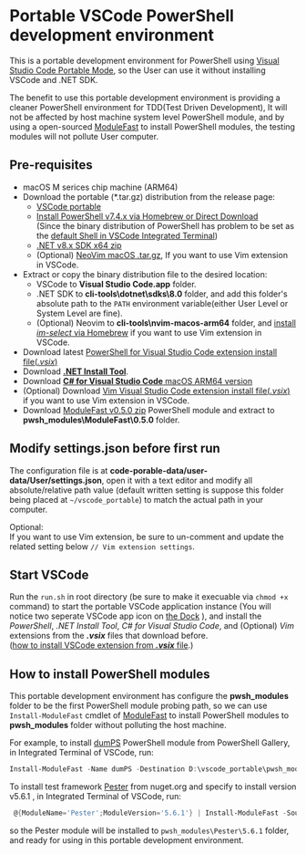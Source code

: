 # Portable VSCode PowerShell development environment

This is a portable development environment for PowerShell using [Visual Studio Code Portable Mode](https://code.visualstudio.com/docs/editor/portable), so the User can use it without installing VSCode and .NET SDK.

The benefit to use this portable development environment is providing a cleaner PowerShell environment for TDD(Test Driven Development), It will not be affected by host machine system level PowerShell module, and by using a open-sourced [ModuleFast](https://github.com/JustinGrote/ModuleFast) to install PowerShell modules, the testing modules will not pollute User computer.

## Pre-requisites

- macOS M serices chip machine (ARM64)
- Download the portable (*.tar.gz) distribution from the release page:
  - [VSCode portable](https://code.visualstudio.com/Download)
  - [Install PowerShell v7.4.x via Homebrew or Direct Download](https://learn.microsoft.com/en-us/powershell/scripting/install/installing-powershell-on-macos?view=powershell-7.4#install-the-latest-stable-release-of-powershell)  
    (Since the binary distribution of PowerShell has problem to be set as the [default Shell in VSCode Integrated Terminal](https://code.visualstudio.com/docs/terminal/shell-integration))
  - [.NET v8.x SDK x64 zip](https://dotnet.microsoft.com/download/dotnet/8.0)
  - (Optional) [NeoVim macOS .tar.gz](https://github.com/neovim/neovim/releases/tag/v0.10.2), If you want to use Vim extension in VSCode.
- Extract or copy the binary distribution file to the desired location:
  - VSCode to **Visual Studio Code.app** folder.
  - .NET SDK to **cli-tools\dotnet\sdks\8.0** folder, and add this folder's absolute path to the `PATH` environment variable(either User Level or System Level are fine).
  - (Optional) Neovim to **cli-tools\nvim-macos-arm64** folder, and [install *im-select* via Homebrew](https://github.com/daipeihust/im-select?tab=readme-ov-file#homebrew) if you want to use Vim extension in VSCode.
- Download latest [PowerShell for Visual Studio Code extension install file(*.vsix*)](https://github.com/PowerShell/vscode-powershell/releases/)
- Download [**.NET Install Tool**](https://marketplace.visualstudio.com/items?itemName=ms-dotnettools.vscode-dotnet-runtime).
- Download [**C# for Visual Studio Code** macOS ARM64 version](https://marketplace.visualstudio.com/items?itemName=ms-dotnettools.csharp)
- (Optional) Download [Vim Visual Studio Code extension install file(*.vsix*)](https://marketplace.visualstudio.com/items?itemName=vscodevim.vim) if you want to use Vim extension in VSCode.
- Download [ModuleFast v0.5.0 zip](https://github.com/JustinGrote/ModuleFast/releases/tag/v0.5.0) PowerShell module and extract to **pwsh_modules\ModuleFast\0.5.0** folder.

## Modify settings.json before first run

The configuration file is at  **code-porable-data/user-data/User/settings.json**, open it with a text editor and modify all absolute/relative path value (default written setting is suppose this folder being placed at `~/vscode_portable`) to match the actual path in your computer.

Optional:  
If you want to use Vim extension, be sure to un-comment and update the related setting below `// Vim extension settings`.

## Start VSCode

Run the `run.sh` in root directory (be sure to make it execuable via `chmod +x` command) to start the portable VSCode application instance (You will notice two seperate VSCode app icon on [the Dock](https://support.apple.com/guide/mac-help/open-apps-from-the-dock-mh35859/mac) ), and install the *PowerShell*, *.NET Install Tool*, *C# for Visual Studio Code*, and (Optional) *Vim* extensions from the ***.vsix*** files that download before.  
([how to install VSCode extension from ***.vsix*** file](https://code.visualstudio.com/docs/editor/extension-marketplace#_install-from-a-vsix).)

## How to install PowerShell modules

This portable development environment has configure the **pwsh_modules** folder to be the first PowerShell module probing path, so we can use `Install-ModuleFast` cmdlet of [ModuleFast](https://github.com/JustinGrote/ModuleFast) to install PowerShell modules to **pwsh_modules** folder without polluting the host machine.

For example, to install [dumPS](https://github.com/deadlydog/PowerShell.dumPS) PowerShell module from PowerShell Gallery, in Integrated Terminal of VSCode, run:

```powershell
Install-ModuleFast -Name dumPS -Destination D:\vscode_portable\pwsh_modules
```

To install test framework [Pester](https://pester.dev/) from nuget.org and specify to install version v5.6.1 , in Integrated Terminal of VSCode, run:

```powershell
 @{ModuleName='Pester';ModuleVersion='5.6.1'} | Install-ModuleFast -Source api.nuget.org/v3 -Destination D:\vscode_portable\pwsh_modules
```

so the Pester module will be installed to `pwsh_modules\Pester\5.6.1` folder, and ready for using in this portable development environment.
